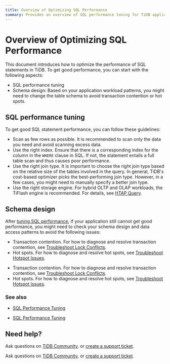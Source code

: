 ```yaml
---
title: Overview of Optimizing SQL Performance
summary: Provides an overview of SQL performance tuning for TiDB application developers.
---
```


# Overview of Optimizing SQL Performance

This document introduces how to optimize the performance of SQL statements in TiDB. To get good performance, you can start with the following aspects:

* SQL performance tuning
* Schema design: Based on your application workload patterns, you might need to change the table schema to avoid transaction contention or hot spots.

## SQL performance tuning

To get good SQL statement performance, you can follow these guidelines:

* Scan as few rows as possible. It is recommended to scan only the data you need and avoid scanning excess data.
* Use the right index. Ensure that there is a corresponding index for the column in the `WHERE` clause in SQL. If not, the statement entails a full table scan and thus causes poor performance.
* Use the right join type. It is important to choose the right join type based on the relative size of the tables involved in the query. In general, TiDB's cost-based optimizer picks the best-performing join type. However, in a few cases, you might need to manually specify a better join type.
* Use the right storage engine. For hybrid OLTP and OLAP workloads, the TiFlash engine is recommended. For details, see [HTAP Query](/develop/dev-guide-hybrid-oltp-and-olap-queries.md).

## Schema design

After [tuning SQL performance](#sql-performance-tuning), if your application still cannot get good performance, you might need to check your schema design and data access patterns to avoid the following issues:

<CustomContent platform="tidb">

* Transaction contention. For how to diagnose and resolve transaction contention, see [Troubleshoot Lock Conflicts](/troubleshoot-lock-conflicts.md).
* Hot spots. For how to diagnose and resolve hot spots, see [Troubleshoot Hotspot Issues](/troubleshoot-hot-spot-issues.md).

</CustomContent>

<CustomContent platform="tidb-cloud">

* Transaction contention. For how to diagnose and resolve transaction contention, see [Troubleshoot Lock Conflicts](https://docs.pingcap.com/tidb/stable/troubleshoot-lock-conflicts).
* Hot spots. For how to diagnose and resolve hot spots, see [Troubleshoot Hotspot Issues](https://docs.pingcap.com/tidb/stable/troubleshoot-hot-spot-issues).

</CustomContent>

### See also

<CustomContent platform="tidb">

* [SQL Performance Tuning](/sql-tuning-overview.md)

</CustomContent>

<CustomContent platform="tidb-cloud">

* [SQL Performance Tuning](/tidb-cloud/tidb-cloud-sql-tuning-overview.md)

</CustomContent>

## Need help?

<CustomContent platform="tidb">

Ask questions on [TiDB Community](https://ask.pingcap.com/), or [create a support ticket](/support.md).

</CustomContent>

<CustomContent platform="tidb-cloud">

Ask questions on [TiDB Community](https://ask.pingcap.com/), or [create a support ticket](https://support.pingcap.com/).

</CustomContent>